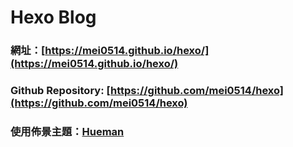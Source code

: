 # Hexo Blog

### 網址：[https://mei0514.github.io/hexo/](https://mei0514.github.io/hexo/)


### Github Repository: [https://github.com/mei0514/hexo](https://github.com/mei0514/hexo)


### 使用佈景主題：[Hueman](https://github.com/ppoffice/hexo-theme-hueman)
